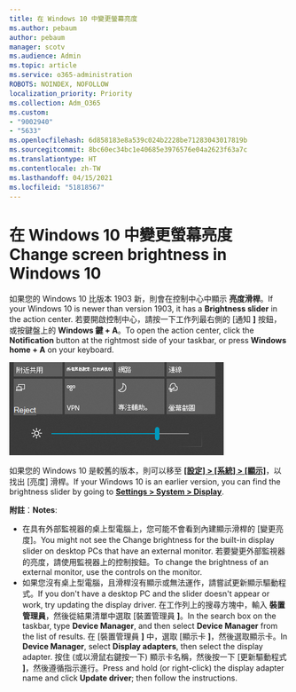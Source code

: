 ```yaml
---
title: 在 Windows 10 中變更螢幕亮度
ms.author: pebaum
author: pebaum
manager: scotv
ms.audience: Admin
ms.topic: article
ms.service: o365-administration
ROBOTS: NOINDEX, NOFOLLOW
localization_priority: Priority
ms.collection: Adm_O365
ms.custom:
- "9002940"
- "5633"
ms.openlocfilehash: 6d858183e8a539c024b2228be71283043017819b
ms.sourcegitcommit: 8bc60ec34bc1e40685e3976576e04a2623f63a7c
ms.translationtype: HT
ms.contentlocale: zh-TW
ms.lasthandoff: 04/15/2021
ms.locfileid: "51818567"
---
```

# <a name="change-screen-brightness-in-windows-10"></a><span data-ttu-id="cc651-102">在 Windows 10 中變更螢幕亮度</span><span class="sxs-lookup"><span data-stu-id="cc651-102">Change screen brightness in Windows 10</span></span>

<span data-ttu-id="cc651-103">如果您的 Windows 10 比版本 1903 新，則會在控制中心中顯示 **亮度滑桿**。</span><span class="sxs-lookup"><span data-stu-id="cc651-103">If your Windows 10 is newer than version 1903, it has a **Brightness slider** in the action center.</span></span> <span data-ttu-id="cc651-104">若要開啟控制中心，請按一下工作列最右側的 [通知 **]** 按鈕，或按鍵盤上的 **Windows 鍵 + A**。</span><span class="sxs-lookup"><span data-stu-id="cc651-104">To open the action center, click the **Notification** button at the rightmost side of your taskbar, or press **Windows home + A** on your keyboard.</span></span>

![亮度滑桿](media/brightness-slider.png)

<span data-ttu-id="cc651-106">如果您的 Windows 10 是較舊的版本，則可以移至 **[[設定] > [系統] > [顯示]](ms-settings:display?activationSource=GetHelp)**，以找出 [亮度] 滑桿。</span><span class="sxs-lookup"><span data-stu-id="cc651-106">If your Windows 10 is an earlier version, you can find the brightness slider by going to **[Settings > System > Display](ms-settings:display?activationSource=GetHelp)**.</span></span>

<span data-ttu-id="cc651-107">**附註**：</span><span class="sxs-lookup"><span data-stu-id="cc651-107">**Notes**:</span></span>

- <span data-ttu-id="cc651-108">在具有外部監視器的桌上型電腦上，您可能不會看到內建顯示滑桿的 [變更亮度]。</span><span class="sxs-lookup"><span data-stu-id="cc651-108">You might not see the Change brightness for the built-in display slider on desktop PCs that have an external monitor.</span></span> <span data-ttu-id="cc651-109">若要變更外部監視器的亮度，請使用監視器上的控制按鈕。</span><span class="sxs-lookup"><span data-stu-id="cc651-109">To change the brightness of an external monitor, use the controls on the monitor.</span></span>
- <span data-ttu-id="cc651-110">如果您沒有桌上型電腦，且滑桿沒有顯示或無法運作，請嘗試更新顯示驅動程式。</span><span class="sxs-lookup"><span data-stu-id="cc651-110">If you don't have a desktop PC and the slider doesn't appear or work, try updating the display driver.</span></span> <span data-ttu-id="cc651-111">在工作列上的搜尋方塊中，輸入 **裝置管理員**，然後從結果清單中選取 [裝置管理員 **]**。</span><span class="sxs-lookup"><span data-stu-id="cc651-111">In the search box on the taskbar, type **Device Manager**, and then select **Device Manager** from the list of results.</span></span> <span data-ttu-id="cc651-112">在 [裝置管理員 **]** 中，選取 [顯示卡 **]**，然後選取顯示卡。</span><span class="sxs-lookup"><span data-stu-id="cc651-112">In **Device Manager**, select **Display adapters**, then select the display adapter.</span></span> <span data-ttu-id="cc651-113">按住 (或以滑鼠右鍵按一下) 顯示卡名稱，然後按一下 [更新驅動程式 **]**，然後遵循指示進行。</span><span class="sxs-lookup"><span data-stu-id="cc651-113">Press and hold (or right-click) the display adapter name and click **Update driver**; then follow the instructions.</span></span>
